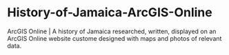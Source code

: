 # History-of-Jamaica-ArcGIS-Online

ArcGIS Online | A history of Jamaica researched, written, displayed on an ArcGIS Online website custome designed with maps and photos of relevant data.
